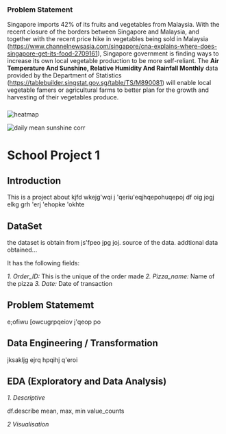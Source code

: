 ### Problem Statement
Singapore imports 42% of its fruits and vegetables from Malaysia. With the recent closure of the borders between Singapore and Malaysia, and together with the recent price hike in vegetables being sold in Malaysia (https://www.channelnewsasia.com/singapore/cna-explains-where-does-singapore-get-its-food-2709161), Singapore government is finding ways to increase its own local vegetable production to be more self-reliant.
The **Air Temperature And Sunshine, Relative Humidity And Rainfall Monthly** data provided by the Department of Statistics (https://tablebuilder.singstat.gov.sg/table/TS/M890081) will enable local vegetable famers or agricultural farms to better plan for the growth and harvesting of their vegetables produce.

### 
![heatmap](https://hwmike.w3spaces.com/sgrainfall/heatmap.jpg?bypass-cache=54808365)

![daily mean sunshine corr](https://hwmike.w3spaces.com/sgrainfall/daily_mean_sunshine_corr.jpg?bypass-cache=55469180)

# School Project 1

## Introduction
This is a project about kjfd wkejg'wqi j 'qeriu'eqjhqepohuqepoj df
oig jogj elkg
grh 'erj 'ehopke 'okhte

## DataSet
the dataset is obtain from js'fpeo jpg joj. source of the data. addtional data obtained... 

It has the following fields:

*1. Order_ID:*  This is the unique of the order made
*2. Pizza_name:* Name of the pizza
*3. Date:* Date of transaction

## Problem Statememt

e;ofiwu [owcugrpqeiov j'qeop po


## Data Engineering / Transformation
jksakljg ejrq hpqihj q'eroi 

## EDA (Exploratory and Data Analysis)

*1. Descriptive*

df.describe
mean, max, min
value_counts

*2 Visualisation*
